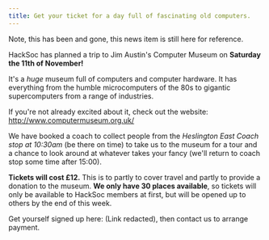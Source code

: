 ```yaml
---
title: Get your ticket for a day full of fascinating old computers.
---
```


Note, this has been and gone, this news item is still here for reference.

HackSoc has planned a trip to Jim Austin's Computer Museum on **Saturday the 11th of November!**

It's a *huge* museum full of computers and computer hardware. It has everything from the humble microcomputers of the 80s to gigantic supercomputers from a range of industries.

If you're not already excited about it, check out the website: http://www.computermuseum.org.uk/

We have booked a coach to collect people from the *Heslington East Coach stop at 10:30am* (be there on time) to take us to the museum for a tour and a chance to look around at whatever takes your fancy (we'll return to coach stop some time after 15:00).

**Tickets will cost £12.** This is to partly to cover travel and partly to provide a donation to the museum. **We only have 30 places available**, so tickets will only be available to HackSoc members at first, but will be opened up to others by the end of this week.

Get yourself signed up here: (Link redacted), then contact us to arrange payment.
